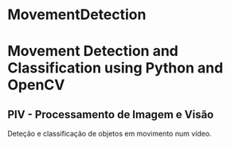 # MovementDetection
<h1>Movement Detection and Classification using Python and OpenCV</h1>
<h2>PIV - Processamento de Imagem e Visão</h2>
<p>Deteção e classificação de objetos em movimento num vídeo.</p>


